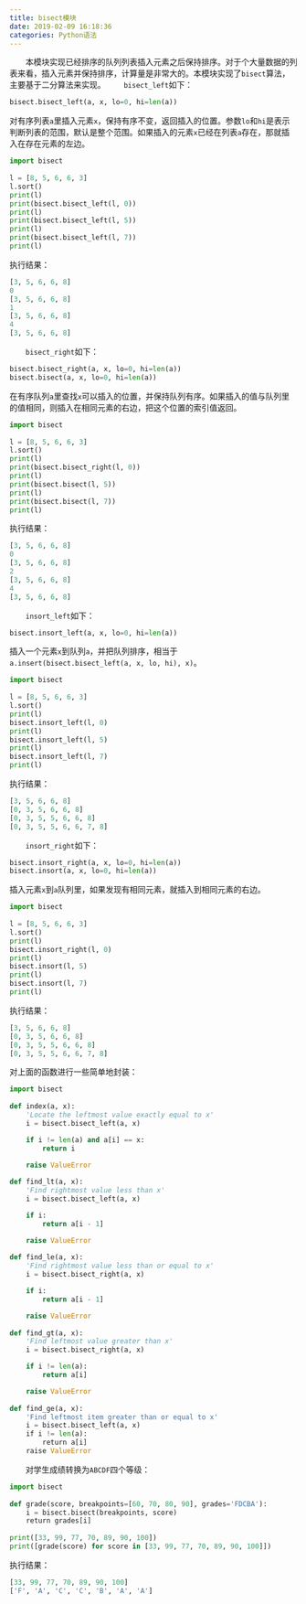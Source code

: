 ```yaml
---
title: bisect模块
date: 2019-02-09 16:18:36
categories: Python语法
---
```

&emsp;&emsp;本模块实现已经排序的队列列表插入元素之后保持排序。对于个大量数据的列表来看，插入元素并保持排序，计算量是非常大的。本模块实现了`bisect`算法，主要基于二分算法来实现。
&emsp;&emsp;`bisect_left`如下：

``` python
bisect.bisect_left(a, x, lo=0, hi=len(a))
```

对有序列表`a`里插入元素`x`，保持有序不变，返回插入的位置。参数`lo`和`hi`是表示判断列表的范围，默认是整个范围。如果插入的元素`x`已经在列表`a`存在，那就插入在存在元素的左边。

``` python
import bisect
​
l = [8, 5, 6, 6, 3]
l.sort()
print(l)
print(bisect.bisect_left(l, 0))
print(l)
print(bisect.bisect_left(l, 5))
print(l)
print(bisect.bisect_left(l, 7))
print(l)
```

执行结果：

``` python
[3, 5, 6, 6, 8]
0
[3, 5, 6, 6, 8]
1
[3, 5, 6, 6, 8]
4
[3, 5, 6, 6, 8]
```

&emsp;&emsp;`bisect_right`如下：

``` python
bisect.bisect_right(a, x, lo=0, hi=len(a))
bisect.bisect(a, x, lo=0, hi=len(a))
```

在有序队列`a`里查找`x`可以插入的位置，并保持队列有序。如果插入的值与队列里的值相同，则插入在相同元素的右边，把这个位置的索引值返回。

``` python
import bisect
​
l = [8, 5, 6, 6, 3]
l.sort()
print(l)
print(bisect.bisect_right(l, 0))
print(l)
print(bisect.bisect(l, 5))
print(l)
print(bisect.bisect(l, 7))
print(l)
```

执行结果：

``` python
[3, 5, 6, 6, 8]
0
[3, 5, 6, 6, 8]
2
[3, 5, 6, 6, 8]
4
[3, 5, 6, 6, 8]
```

&emsp;&emsp;`insort_left`如下：

``` python
bisect.insort_left(a, x, lo=0, hi=len(a))
```

插入一个元素`x`到队列`a`，并把队列排序，相当于`a.insert(bisect.bisect_left(a, x, lo, hi), x)`。

``` python
import bisect
​
l = [8, 5, 6, 6, 3]
l.sort()
print(l)
bisect.insort_left(l, 0)
print(l)
bisect.insort_left(l, 5)
print(l)
bisect.insort_left(l, 7)
print(l)
```

执行结果：

``` python
[3, 5, 6, 6, 8]
[0, 3, 5, 6, 6, 8]
[0, 3, 5, 5, 6, 6, 8]
[0, 3, 5, 5, 6, 6, 7, 8]
```

&emsp;&emsp;`insort_right`如下：

``` python
bisect.insort_right(a, x, lo=0, hi=len(a))
bisect.insort(a, x, lo=0, hi=len(a))
```

插入元素`x`到`a`队列里，如果发现有相同元素，就插入到相同元素的右边。

``` python
import bisect
​
l = [8, 5, 6, 6, 3]
l.sort()
print(l)
bisect.insort_right(l, 0)
print(l)
bisect.insort(l, 5)
print(l)
bisect.insort(l, 7)
print(l)
```

执行结果：

``` python
[3, 5, 6, 6, 8]
[0, 3, 5, 6, 6, 8]
[0, 3, 5, 5, 6, 6, 8]
[0, 3, 5, 5, 6, 6, 7, 8]
```

对上面的函数进行一些简单地封装：

``` python
import bisect
​
def index(a, x):
    'Locate the leftmost value exactly equal to x'
    i = bisect.bisect_left(a, x)

    if i != len(a) and a[i] == x:
        return i

    raise ValueError
​
def find_lt(a, x):
    'Find rightmost value less than x'
    i = bisect.bisect_left(a, x)

    if i:
        return a[i - 1]

    raise ValueError
​
def find_le(a, x):
    'Find rightmost value less than or equal to x'
    i = bisect.bisect_right(a, x)

    if i:
        return a[i - 1]

    raise ValueError
​
def find_gt(a, x):
    'Find leftmost value greater than x'
    i = bisect.bisect_right(a, x)

    if i != len(a):
        return a[i]

    raise ValueError
​
def find_ge(a, x):
    'Find leftmost item greater than or equal to x'
    i = bisect.bisect_left(a, x)
    if i != len(a):
        return a[i]
    raise ValueError
```

&emsp;&emsp;对学生成绩转换为`ABCDF`四个等级：

``` python
import bisect
​
def grade(score, breakpoints=[60, 70, 80, 90], grades='FDCBA'):
    i = bisect.bisect(breakpoints, score)
    return grades[i]
​
print([33, 99, 77, 70, 89, 90, 100])
print([grade(score) for score in [33, 99, 77, 70, 89, 90, 100]])
```

执行结果：

``` python
[33, 99, 77, 70, 89, 90, 100]
['F', 'A', 'C', 'C', 'B', 'A', 'A']
```